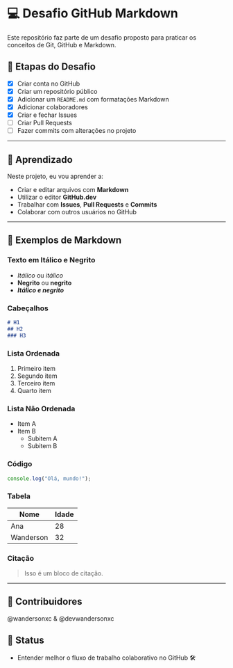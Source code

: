 # 💻 Desafio GitHub Markdown

Este repositório faz parte de um desafio proposto para praticar os conceitos de Git, GitHub e Markdown.

## 🧩 Etapas do Desafio

- [x] Criar conta no GitHub  
- [x] Criar um repositório público  
- [x] Adicionar um `README.md` com formatações Markdown  
- [x] Adicionar colaboradores  
- [x] Criar e fechar Issues  
- [ ] Criar Pull Requests  
- [ ] Fazer commits com alterações no projeto  

---

## 📝 Aprendizado

Neste projeto, eu vou aprender a:

- Criar e editar arquivos com **Markdown**  
- Utilizar o editor **GitHub.dev**  
- Trabalhar com **Issues**, **Pull Requests** e **Commits**  
- Colaborar com outros usuários no GitHub  

---

## 📑 Exemplos de Markdown

### Texto em Itálico e Negrito
- *Itálico* ou _itálico_  
- **Negrito** ou __negrito__  
- _**Itálico e negrito**_

### Cabeçalhos
```markdown
# H1  
## H2  
### H3  
```

### Lista Ordenada
1. Primeiro item  
2. Segundo item  
3. Terceiro item
4. Quarto item

### Lista Não Ordenada
- Item A  
- Item B  
  - Subitem A
  - Subitem B

### Código
```javascript
console.log("Olá, mundo!");
```

### Tabela

| Nome | Idade |
|------|-------|
| Ana  | 28    |
| Wanderson | 32    |

### Citação

> Isso é um bloco de citação.

---

## 🚀 Contribuidores
@wandersonxc & @devwandersonxc

## 📌 Status
- Entender melhor o fluxo de trabalho colaborativo no GitHub 🛠️
